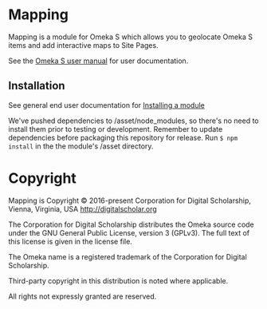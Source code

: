 # Mapping

Mapping is a module for Omeka S which allows you to geolocate Omeka S items and
add interactive maps to Site Pages.

See the [Omeka S user manual](http://omeka.org/s/docs/user-manual/modules/mapping/)
for user documentation.

## Installation

See general end user documentation for [Installing a module](http://omeka.org/s/docs/user-manual/install/)

We've pushed dependencies to /asset/node_modules, so there's no need to install
them prior to testing or development. Remember to update dependencies before packaging
this repository for release. Run `$ npm install` in the the module's /asset directory.

# Copyright

Mapping is Copyright © 2016-present Corporation for Digital Scholarship, Vienna,
Virginia, USA http://digitalscholar.org

The Corporation for Digital Scholarship distributes the Omeka source code under
the GNU General Public License, version 3 (GPLv3). The full text of this license
is given in the license file.

The Omeka name is a registered trademark of the Corporation for Digital Scholarship.

Third-party copyright in this distribution is noted where applicable.

All rights not expressly granted are reserved.
